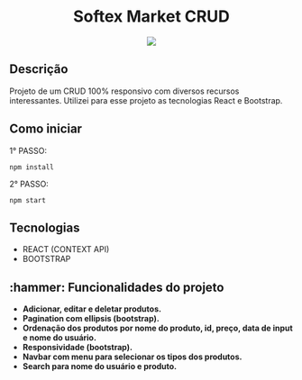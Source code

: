 # <h1 align="center"> Softex Market CRUD </h1> 

<p align="center">
<img src="https://user-images.githubusercontent.com/100027700/204397016-54d3556e-9b46-482d-b52b-4287816795ce.gif">
</p>

<h2>Descrição</h2>
Projeto de um CRUD 100% responsivo com diversos recursos interessantes. Utilizei para esse projeto as tecnologias React e Bootstrap.

<h2>Como iniciar</h2>

1° PASSO:
```
npm install
```
2° PASSO:
```
npm start
```

<h2>Tecnologias</h2>
<ul>
<li>REACT (CONTEXT API)
<li>BOOTSTRAP
</ul>


<h2>:hammer: Funcionalidades do projeto</h2>
<ul>
<li><b>Adicionar, editar e deletar produtos.</b> 
<li><b>Pagination com ellipsis (bootstrap).</b> 
<li><b>Ordenação dos produtos por nome do produto, id, preço, data de input e nome do usuário.</b> 
<li><b>Responsividade (bootstrap).</b>
<li><b>Navbar com menu para selecionar os tipos dos produtos.</b>
<li><b>Search para nome do usuário e produto.</b>
</ul>
